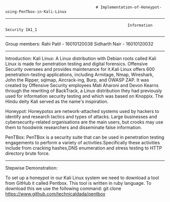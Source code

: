                                             # Implementation-of-Honeypot-using-PenTbox-in-Kali-Linux
-------------------------------------------------------------------------------------------------------------------------------------------------------------------------
                                                          Information Security IA1_1
-------------------------------------------------------------------------------------------------------------------------------------------------------------------------
  Group members:
      Rahi Patil - 16010120038
      Sidharth Nair - 16010120032

-------------------------------------------------------------------------------------------------------------------------------------------------------------------------

Introduction:
  Kali Linux:
    A Linux distribution with Debian roots called Kali Linux is made for penetration testing and digital forensics. Offensive Security oversees and provides maintenance     for it.Kali Linux offers 600 penetration-testing applications, including Armitage, Nmap, Wireshark, John the Ripper, sqlmap, Aircrack-ing, Burp, and OWASP ZAP.
    It was created by Offensive Security employees Mati Aharoni and Devon Kearns through the rewriting of BackTrack, a Linux distribution they had previously used for       information security testing and which was based on Knoppix. The Hindu deity Kali served as the name's inspiration.
  
 Honeypot:
   Honeypotss are network-attached systems used by hackers to identify and research tactics and types of attacks. Large businesses and cybersecurity-related                organisations are the main users, but crooks may use them to hoodwink researchers and disseminate false information.
   
  PenTBox:
    PenTBox is a security suite that can be used in penetration testing engagements to perform a variety of activities.Specifically these activities include from             cracking hashes,DNS enumeration and stress testing to HTTP directory brute force.
 
-------------------------------------------------------------------------------------------------------------------------------------------------------------------------
Stepwise Demonstration:

To set up a honeypot in our Kali Linux system we need to download a tool from GitHub it called Pentbox. This tool is written in ruby language. To download this we use the following command: git clone https://www.github.com/technicaldada/pentbox


  
